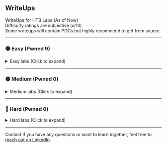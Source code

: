 ## WriteUps
WriteUps for HTB Labs (As of Now)  
Difficulty ratings are subjective (x/10)<br>
Some writeups will contain POCs but highly recommend to get from source

---

### 🟢 Easy (Pwned 9)  
<details>
<summary>Easy labs (Click to expand)</summary>

- Knife   – retired (2/10)  
- Sunday  – retired (3/10)  
- Keeper  – retired (1/10)  
- Bashed  – retired (1/10)  
- Beep    – retired (1/10)  
- Armageddon – retired (4/10)
- Blunder - retired (3.5/10)
- Popcorn - retired (1.5/10)
- Postman - retired (4/10)
- Access  – retired (**WIP**)

</details>

---

### 🟡 Medium (Pwned 0)

<details>
<summary>Medium labs (Click to expand)</summary>

[Place Holder]

</details>

---

### 🔴 Hard (Pwned 0)

<details>
<summary>Hard labs (Click to expand)</summary>

[Place Holder]

</details>

---

Contact
If you have any questions or want to learn together, feel free to [reach out on LinkedIn](https://www.linkedin.com/in/yourprofile).

